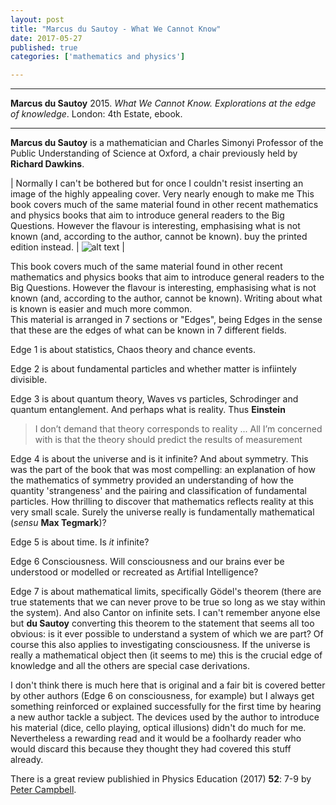 ```yaml
---
layout: post
title: "Marcus du Sautoy - What We Cannot Know"
date: 2017-05-27
published: true
categories: ['mathematics and physics']

---
```



***
<b>Marcus du Sautoy</b> 2015. _What We Cannot Know. Explorations at the edge of knowledge_. London: 4th Estate, ebook.

***
**Marcus du Sautoy** is a mathematician and Charles Simonyi Professor of the Public Understanding of Science at Oxford, a chair previously held by **Richard Dawkins**.  

| Normally I can't be bothered but for once I couldn't resist inserting an image of the highly appealing cover. Very nearly enough to make me This book covers much of the same material found in other recent mathematics and physics books that aim to introduce general readers to the Big Questions.  However the flavour is interesting, emphasising what is not known (and, according to the author, cannot be known).   buy the printed edition instead.  | ![alt text](https://images-na.ssl-images-amazon.com/images/I/41v3t0t8fPL._SX323_BO1,204,203,200_.jpg "cover from Amazon") |

This book covers much of the same material found in other recent mathematics and physics books that aim to introduce general readers to the Big Questions.  However the flavour is interesting, emphasising what is not known (and, according to the author, cannot be known).    Writing about what is known is easier and much more common.  
This material is arranged in 7 sections or "Edges", being Edges in the sense that these are the edges of what can be known in 7 different fields.  

Edge 1 is about statistics, Chaos theory and chance events.  

Edge 2 is about fundamental particles and whether matter is infiintely divisible.  

Edge 3 is about quantum theory, Waves vs particles, Schrodinger and quantum entanglement. And perhaps what is reality.  Thus **Einstein**
> I don’t demand that theory corresponds to reality ... All I’m concerned with is that the theory should predict the results of measurement  
 

Edge 4 is about the universe and is it infinite?  And about symmetry.  This was the part of the book that was most compelling: an explanation of how the mathematics of symmetry provided an understanding of how the quantity 'strangeness' and the pairing and classification of fundamental particles.  How  thrilling to discover that mathematics reflects reality at this very small scale. Surely the universe really is fundamentally mathematical (_sensu_ **Max Tegmark**)?

Edge 5 is about time.  Is _it_ infinite?

Edge 6 Consciousness.  Will consciousness and our brains ever be understood or modelled or recreated as Artifial Intelligence?

Edge 7 is about mathematical limits, specifically Gödel's theorem (there are true statements that we can never prove to be true so long as we stay within the system).  And also Cantor on infinite sets.  I can't remember anyone else but **du Sautoy** converting this theorem to the statement that seems all too obvious: is it ever possible to understand a system of which we are part?  Of course this also applies to investigating consciousness.  If the universe is really a mathematical object then (it seems to me) this is the crucial edge of knowledge and all the others are special case derivations.  

I don't think there is much here that is original and a fair bit is covered better by other authors (Edge 6 on consciousness, for example) but I always get something reinforced or explained successfully for the first time by hearing a new author tackle a subject.  The devices used by the author to introduce his material (dice, cello playing, optical illusions) didn't do much for me.  Nevertheless a rewarding read and it would be a foolhardy reader who would discard this because they thought they had covered this stuff already.

There is a great review publishied in Physics Education (2017) **52**: 7-9 by [Peter Campbell](http://iopscience.iop.org/article/10.1088/1361-6552/aa65b6/pdf). 


